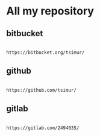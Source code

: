 # All my repository

## bitbucket

```

https://bitbucket.org/tsimur/
````

## github

```

https://github.com/tsimur/
```

## gitlab

```

https://gitlab.com/2494035/
```
